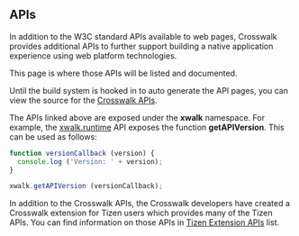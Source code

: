 ## APIs
In addition to the W3C standard APIs available to web pages, Crosswalk provides additional APIs to further support building a native application experience using web platform technologies.

This page is where those APIs will be listed and documented.

Until the build system is hooked in to auto generate the API pages, you can view the source for the <a href='https://github.com/crosswalk-project/crosswalk/tree/master/jsapi'>Crosswalk APIs</a>.

The APIs linked above are exposed under the **xwalk** namespace. For example, the <a href='https://github.com/crosswalk-project/crosswalk/blob/master/jsapi/runtime.idl'>xwalk.runtime</a> API exposes the function **getAPIVersion**. This can be used as follows:

```javascript
function versionCallback (version) {
  console.log ('Version: ' + version);
}

xwalk.getAPIVersion (versionCallback);
```

In addition to the Crosswalk APIs, the Crosswalk developers have created 
a Crosswalk extension for Tizen users which provides many of the Tizen 
APIs. You can find information on those APIs in [Tizen Extension APIs](https://github.com/crosswalk-project/tizen-extensions-crosswalk/wiki/APIs) list.
